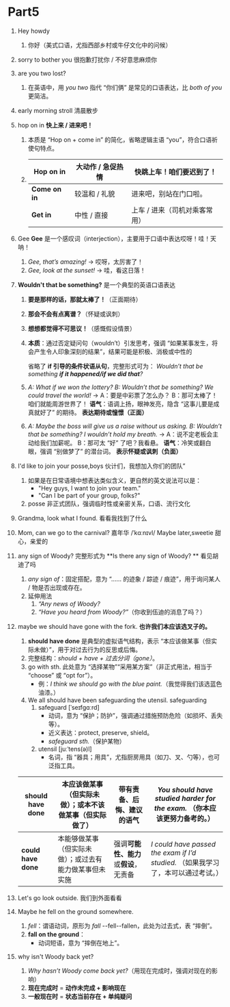 # Part5

1. Hey howdy

   1. 你好（美式口语，尤指西部乡村或牛仔文化中的问候）

2. sorry to bother you 很抱歉打扰你 / 不好意思麻烦你

3. are you two lost?

   1. 在英语中，用 *you two* 指代 “你们俩” 是常见的口语表达，比 *both of you* 更简洁。

4. early morning stroll 清晨散步

5. hop on in  **快上来 / 进来吧！**

   1. 本质是 “Hop on + come in” 的简化，省略逻辑主语 “you”，符合口语祈使句特点。

   2. | **Hop on in**  | 大动作 / 急促热情 | 快跳上车！咱们要迟到了！      |
      | -------------- | ----------------- | ----------------------------- |
      | **Come on in** | 较温和 / 礼貌     | 进来吧，别站在门口啦。        |
      | **Get in**     | 中性 / 直接       | 上车 / 进来（司机对乘客常用） |

6. Gee **Gee** 是一个感叹词（interjection），主要用于口语中表达哎呀！哇！天呐！

   1. *Gee, that’s amazing!*
      → 哎呀，太厉害了！
   2. *Gee, look at the sunset!*
      → 哇，看这日落！

7. **Wouldn't that be something?** 是一个典型的英语口语表达

   1. **要是那样的话，那就太棒了！**（正面期待）

   2. **那会不会有点离谱？**（怀疑或讽刺）

   3. **想想都觉得不可思议！**（感慨假设情景）

   4. **本质**：通过否定疑问句（wouldn’t）引发思考，强调 “如果某事发生，将会产生令人印象深刻的结果”，结果可能是积极、消极或中性的

      省略了 **if 引导的条件状语从句**，完整形式可为：
      *Wouldn’t that be something **if it happened/if we did that**?*

   5. *A: What if we won the lottery?*
      *B: Wouldn’t that be something? We could travel the world!*
      → A：要是中彩票了怎么办？
      B：那可太棒了！咱们就能周游世界了！
      **语气**：语调上扬，眼神发亮，隐含 “这事儿要是成真就好了” 的期待。  **表达期待或憧憬（正面）**

   6. *A: Maybe the boss will give us a raise without us asking.*
      *B: Wouldn’t that be something? I wouldn’t hold my breath.*
      → A：说不定老板会主动给我们加薪呢。
      B：那可太 “好” 了吧？我看悬。
      **语气**：冷笑或翻白眼，强调 “别做梦了” 的潜台词。  **表示怀疑或讽刺（负面）**

8. I'd like to join your posse,boys  伙计们，我想加入你们的团队”

   1. 如果是在日常语境中想表达类似含义，更自然的英文说法可以是：
      - "Hey guys, I want to join your team."
      - "Can I be part of your group, folks?"
   2. posse 非正式团队，强调临时性或亲密关系，口语、流行文化

9. Grandma, look what I found.  看看我找到了什么

10. Mom, can we go to the carnival?  嘉年华 /ˈkɑːnɪvl/  Maybe later,sweetie  甜心，亲爱的

11. any sign of Woody? 完整形式为 **Is there any sign of Woody? ** 看见胡迪了吗

    1. *any sign of*：固定搭配，意为 “…… 的迹象 / 踪迹 / 痕迹”，用于询问某人 / 物是否出现或存在。
    2. 延伸用法
       1. *“Any news of Woody?*
       2. *“Have you heard from Woody?”*（你收到伍迪的消息了吗？）

12. maybe we should have gone with the fork. **也许我们本应该选叉子的。**

    1. **should have done** 是典型的虚拟语气结构，表示 “本应该做某事（但实际未做）”，用于对过去行为的反思或后悔。
    2. 完整结构：*should + have + 过去分词（gone）*。
    3. go with sth. 此处意为 “选择某物”“采用某方案”（非正式用法，相当于 “choose” 或 “opt for”）。
       - 例：*I think we should go with the blue paint.*（我觉得我们该选蓝色油漆。）
    4. We all should have been safeguarding the utensil.  safeguarding  
       1. safeguard [ˈseɪfɡɑːrd]
          - 动词，意为 “保护；防护”，强调通过措施预防危险（如损坏、丢失等）。
          - 近义表达：protect, preserve, shield。
          - *safeguard sth.*（保护某物）
       2. utensil  [juːˈtens(ə)l]
          - 名词，指 “器具；用具”，尤指厨房用具（如刀、叉、勺等），也可泛指工具。

    | **should have done** | 本应该做某事（但实际未做）；或本不该做某事（但实际做了） | 带有**责备、后悔、建议**的语气         | *You should have studied harder for the exam.* （你本应该更努力备考的。） |
    | -------------------- | -------------------------------------------------------- | -------------------------------------- | ------------------------------------------------------------ |
    | **could have done**  | 本能够做某事（但实际未做）；或过去有能力做某事但未实施   | 强调**可能性、能力**或**假设**，无责备 | *I could have passed the exam if I’d studied.* （如果我学习了，本可以通过考试。） |

13. Let's go look outside. 我们到外面看看
14. Maybe he fell on the ground somewhere.
    1. *fell*：谓语动词，原形为 *fall* --fell--fallen，此处为过去式，表 “摔倒”。
    2. **fall on the ground**：
       - 动词短语，意为 “摔倒在地上”。
15. why isn't Woody back yet?
    1. *Why hasn’t Woody come back yet?*（用现在完成时，强调对现在的影响）
    2. **现在完成时** = **动作未完成 + 影响现在**
    3. **一般现在时** = **状态当前存在 + 单纯疑问**
